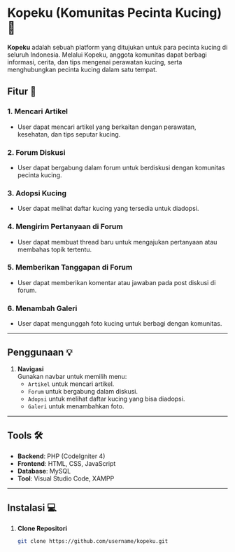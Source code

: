 # Kopeku (Komunitas Pecinta Kucing) 🐾

**Kopeku** adalah sebuah platform yang ditujukan untuk para pecinta kucing di seluruh Indonesia. Melalui Kopeku, anggota komunitas dapat berbagi informasi, cerita, dan tips mengenai perawatan kucing, serta menghubungkan pecinta kucing dalam satu tempat.

## Fitur 🚀

### 1. Mencari Artikel
- User dapat mencari artikel yang berkaitan dengan perawatan, kesehatan, dan tips seputar kucing.


### 2. Forum Diskusi
- User dapat bergabung dalam forum untuk berdiskusi dengan komunitas pecinta kucing.


### 3. Adopsi Kucing
- User dapat melihat daftar kucing yang tersedia untuk diadopsi.


### 4. Mengirim Pertanyaan di Forum
- User dapat membuat thread baru untuk mengajukan pertanyaan atau membahas topik tertentu.


### 5. Memberikan Tanggapan di Forum
- User dapat memberikan komentar atau jawaban pada post diskusi di forum.


### 6. Menambah Galeri
- User dapat mengunggah foto kucing untuk berbagi dengan komunitas.

---

## Penggunaan 💡

   
1. **Navigasi**  
   Gunakan navbar untuk memilih menu:
   - `Artikel` untuk mencari artikel.
   - `Forum` untuk bergabung dalam diskusi.
   - `Adopsi` untuk melihat daftar kucing yang bisa diadopsi.
   - `Galeri` untuk menambahkan foto.

---

## Tools 🛠️
- **Backend**: PHP (CodeIgniter 4)
- **Frontend**: HTML, CSS, JavaScript
- **Database**: MySQL
- **Tool**: Visual Studio Code, XAMPP

---

## Instalasi 💻

1. **Clone Repositori**
   ```bash
   git clone https://github.com/username/kopeku.git
